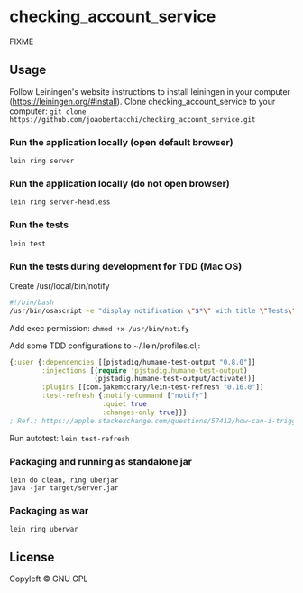 # checking_account_service

FIXME

## Usage

Follow Leiningen's website instructions to install leiningen in your computer (https://leiningen.org/#install).
Clone checking_account_service to your computer:
`git clone https://github.com/joaobertacchi/checking_account_service.git`

### Run the application locally (open default browser)

`lein ring server`

### Run the application locally (do not open browser)

`lein ring server-headless`

### Run the tests

`lein test`

### Run the tests during development for TDD (Mac OS)
Create /usr/local/bin/notify
```bash
#!/bin/bash
/usr/bin/osascript -e "display notification \"$*\" with title \"Tests\""
```

Add exec permission:
`chmod +x /usr/bin/notify`

Add some TDD configurations to ~/.lein/profiles.clj:
```clojure
{:user {:dependencies [[pjstadig/humane-test-output "0.8.0"]]
        :injections [(require 'pjstadig.humane-test-output)
                     (pjstadig.humane-test-output/activate!)]
        :plugins [[com.jakemccrary/lein-test-refresh "0.16.0"]]
        :test-refresh {:notify-command ["notify"]
                       :quiet true
                       :changes-only true}}}
; Ref.: https://apple.stackexchange.com/questions/57412/how-can-i-trigger-a-notification-center-notification-from-an-applescript-or-shel
````

Run autotest:
`lein test-refresh`

### Packaging and running as standalone jar

```
lein do clean, ring uberjar
java -jar target/server.jar
```

### Packaging as war

`lein ring uberwar`

## License

Copyleft © GNU GPL
